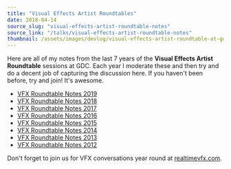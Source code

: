 ```yaml
---
title: "Visual Effects Artist Roundtables"
date: 2018-04-14
source_slug: "visual-effects-artist-roundtable-notes"
source_link: "/talks/visual-effects-artist-roundtable-notes"
thumbnail: /assets/images/devlog/visual-effects-artist-roundtable-at-gdc-2013/realtimevfx_members.jpg
---
```


Here are all of my notes from the last 7 years of the **Visual Effects Artist Roundtable** sessions at GDC. Each year I moderate these and then try and do a decent job of capturing the discussion here. If you haven't been before, try and join! It's awesome.

- [VFX Roundtable Notes 2019](http://drewskillman.com/gdc2019_vfxroundtable.pdf)
- [VFX Roundtable Notes 2018](http://drewskillman.com/gdc2018_vfxroundtable.pdf)
- [VFX Roundtable Notes 2017](http://drewskillman.com/gdc2017_vfxroundtable.pdf)
- [VFX Roundtable Notes 2016](http://drewskillman.com/gdc2016_vfxroundtable.pdf)
- [VFX Roundtable Notes 2015](http://drewskillman.com/gdc2015_vfxroundtable.pdf)
- [VFX Roundtable Notes 2014](http://drewskillman.com/gdc2014_vfxroundtable.pdf)
- [VFX Roundtable Notes 2013](http://drewskillman.com/gdc2013_vfxroundtable.pdf)
- [VFX Roundtable Notes 2012](http://drewskillman.com/gdc2012_vfxroundtable.pdf)

Don't forget to join us for VFX conversations year round at [realtimevfx.com](http://realtimevfx.com).

